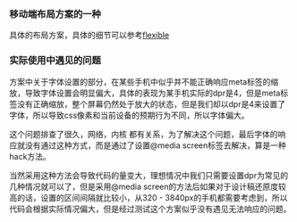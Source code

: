 ### 移动端布局方案的一种
具体的布局方案，具体的细节可以参考[flexible](https://github.com/amfe/lib-flexible)

### 实际使用中遇见的问题
方案中关于字体设置的部分，在某些手机中似乎并不能正确响应meta标签的缩放，导致字体设置会明显偏大，具体的表现为某手机实际的dpr是4，但是meta标签没有正确缩放，整个屏幕仍然处于放大的状态，但是我们却以dpr是4来设置了字体，所以导致css像素和当前设备的预期行为不同，所以字体偏大。

这个问题排查了很久，网络，内核 都有关系，为了解决这个问题，最后字体的响应就没有通过这种方式，而是通过了设置@media screen标签去解决，算是一种hack方法。

当然采用这种方法会导致代码的量变大，理想情况中我们只需要设置dpr为常见的几种情况就可以了，但是采用@media screen的方法后如果对于设计稿还原度较高的话，设置的区间间隔就比较小，从320 - 3840px的手机都需要考虑到，所以代码会根据实际情况偏大，但是经过测试这个方案似乎没有遇见无法响应的问题。